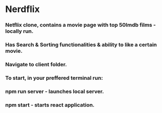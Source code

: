 # Nerdflix 

### Netflix clone, contains a movie page with top 50Imdb films - locally run.
### Has Search & Sorting functionalities & ability to like a certain movie. 

### Navigate to client folder.
### To start, in your preffered terminal run:
### npm run server - launches local server.
### npm start - starts react application. 

